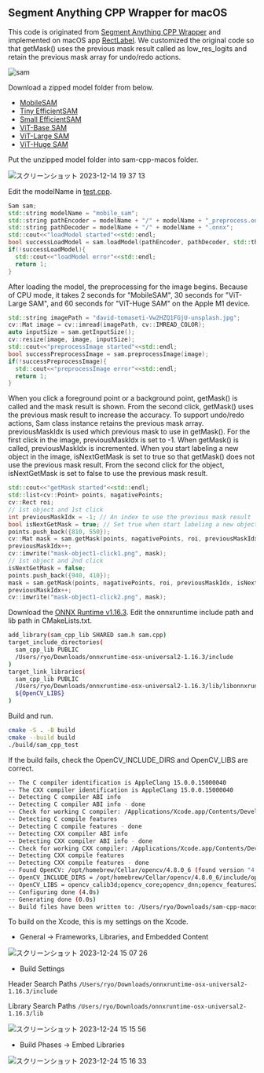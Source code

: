 ## Segment Anything CPP Wrapper for macOS

This code is originated from [Segment Anything CPP Wrapper](https://github.com/dinglufe/segment-anything-cpp-wrapper) and implemented on macOS app [RectLabel](https://rectlabel.com). We customized the original code so that getMask() uses the previous mask result called as low_res_logits and retain the previous mask array for undo/redo actions. 

![sam](https://github.com/ryouchinsa/sam-cpp-macos/assets/1954306/8d41873d-c61c-43c6-a433-51fb5cd594c1)

Download a zipped model folder from below.
- [MobileSAM](https://huggingface.co/rectlabel/segment-anything-onnx-models/resolve/main/mobile_sam.zip)
- [Tiny EfficientSAM](https://huggingface.co/rectlabel/segment-anything-onnx-models/resolve/main/efficientsam_ti.zip)
- [Small EfficientSAM](https://huggingface.co/rectlabel/segment-anything-onnx-models/resolve/main/efficientsam_s.zip)
- [ViT-Base SAM](https://huggingface.co/rectlabel/segment-anything-onnx-models/resolve/main/sam_vit_b_01ec64.zip)
- [ViT-Large SAM](https://huggingface.co/rectlabel/segment-anything-onnx-models/resolve/main/sam_vit_l_0b3195.zip)
- [ViT-Huge SAM](https://huggingface.co/rectlabel/segment-anything-onnx-models/resolve/main/sam_vit_h_4b8939.zip)

Put the unzipped model folder into sam-cpp-macos folder.

![スクリーンショット 2023-12-14 19 37 13](https://github.com/ryouchinsa/sam-cpp-macos/assets/1954306/5f02fbe6-a523-4d05-a98f-ede8bc9da084)

Edit the modelName in [test.cpp](https://github.com/ryouchinsa/sam-cpp-macos/blob/master/test.cpp).

```cpp
Sam sam;
std::string modelName = "mobile_sam";
std::string pathEncoder = modelName + "/" + modelName + "_preprocess.onnx";
std::string pathDecoder = modelName + "/" + modelName + ".onnx";
std::cout<<"loadModel started"<<std::endl;
bool successLoadModel = sam.loadModel(pathEncoder, pathDecoder, std::thread::hardware_concurrency());
if(!successLoadModel){
  std::cout<<"loadModel error"<<std::endl;
  return 1;
}
```

After loading the model, the preprocessing for the image begins. Because of CPU mode, it takes 2 seconds for "MobileSAM", 30 seconds for "ViT-Large SAM", and 60 seconds for "ViT-Huge SAM" on the Apple M1 device.

```cpp
std::string imagePath = "david-tomaseti-Vw2HZQ1FGjU-unsplash.jpg";
cv::Mat image = cv::imread(imagePath, cv::IMREAD_COLOR);
auto inputSize = sam.getInputSize();
cv::resize(image, image, inputSize);
std::cout<<"preprocessImage started"<<std::endl;
bool successPreprocessImage = sam.preprocessImage(image);
if(!successPreprocessImage){
  std::cout<<"preprocessImage error"<<std::endl;
  return 1;
}
```

When you click a foreground point or a background point, getMask() is called and the mask result is shown. From the second click, getMask() uses the previous mask result to increase the accuracy. To support undo/redo actions, Sam class instance retains the previous mask array. previousMaskIdx is used which previous mask to use in getMask(). For the first click in the image, previousMaskIdx is set to -1. When getMask() is called, previousMaskIdx is incremented. When you start labeling a new object in the image, isNextGetMask is set to true so that getMask() does not use the previous mask result. From the second click for the object, isNextGetMask is set to false to use the previous mask result.

```cpp
std::cout<<"getMask started"<<std::endl;
std::list<cv::Point> points, nagativePoints;
cv::Rect roi;
// 1st object and 1st click
int previousMaskIdx = -1; // An index to use the previous mask result
bool isNextGetMask = true; // Set true when start labeling a new object
points.push_back({810, 550});
cv::Mat mask = sam.getMask(points, nagativePoints, roi, previousMaskIdx, isNextGetMask);
previousMaskIdx++;
cv::imwrite("mask-object1-click1.png", mask);
// 1st object and 2nd click
isNextGetMask = false;
points.push_back({940, 410});
mask = sam.getMask(points, nagativePoints, roi, previousMaskIdx, isNextGetMask);
previousMaskIdx++;
cv::imwrite("mask-object1-click2.png", mask);
```

Download the [ONNX Runtime v1.16.3](https://github.com/microsoft/onnxruntime/releases/download/v1.16.3/onnxruntime-osx-universal2-1.16.3.tgz). Edit the onnxruntime include path and lib path in CMakeLists.txt.

```bash
add_library(sam_cpp_lib SHARED sam.h sam.cpp)
target_include_directories(
  sam_cpp_lib PUBLIC 
  /Users/ryo/Downloads/onnxruntime-osx-universal2-1.16.3/include
)
target_link_libraries(
  sam_cpp_lib PUBLIC
  /Users/ryo/Downloads/onnxruntime-osx-universal2-1.16.3/lib/libonnxruntime.dylib
  ${OpenCV_LIBS}
)
```

Build and run.

```bash
cmake -S . -B build
cmake --build build
./build/sam_cpp_test
```

If the build fails, check the OpenCV_INCLUDE_DIRS and OpenCV_LIBS are correct.

```bash
-- The C compiler identification is AppleClang 15.0.0.15000040
-- The CXX compiler identification is AppleClang 15.0.0.15000040
-- Detecting C compiler ABI info
-- Detecting C compiler ABI info - done
-- Check for working C compiler: /Applications/Xcode.app/Contents/Developer/Toolchains/XcodeDefault.xctoolchain/usr/bin/cc - skipped
-- Detecting C compile features
-- Detecting C compile features - done
-- Detecting CXX compiler ABI info
-- Detecting CXX compiler ABI info - done
-- Check for working CXX compiler: /Applications/Xcode.app/Contents/Developer/Toolchains/XcodeDefault.xctoolchain/usr/bin/c++ - skipped
-- Detecting CXX compile features
-- Detecting CXX compile features - done
-- Found OpenCV: /opt/homebrew/Cellar/opencv/4.8.0_6 (found version "4.8.0") 
-- OpenCV_INCLUDE_DIRS = /opt/homebrew/Cellar/opencv/4.8.0_6/include/opencv4
-- OpenCV_LIBS = opencv_calib3d;opencv_core;opencv_dnn;opencv_features2d;opencv_flann;opencv_gapi;opencv_highgui;opencv_imgcodecs;opencv_imgproc;opencv_ml;opencv_objdetect;opencv_photo;opencv_stitching;opencv_video;opencv_videoio;opencv_alphamat;opencv_aruco;opencv_bgsegm;opencv_bioinspired;opencv_ccalib;opencv_datasets;opencv_dnn_objdetect;opencv_dnn_superres;opencv_dpm;opencv_face;opencv_freetype;opencv_fuzzy;opencv_hfs;opencv_img_hash;opencv_intensity_transform;opencv_line_descriptor;opencv_mcc;opencv_optflow;opencv_phase_unwrapping;opencv_plot;opencv_quality;opencv_rapid;opencv_reg;opencv_rgbd;opencv_saliency;opencv_sfm;opencv_shape;opencv_stereo;opencv_structured_light;opencv_superres;opencv_surface_matching;opencv_text;opencv_tracking;opencv_videostab;opencv_viz;opencv_wechat_qrcode;opencv_xfeatures2d;opencv_ximgproc;opencv_xobjdetect;opencv_xphoto
-- Configuring done (4.0s)
-- Generating done (0.0s)
-- Build files have been written to: /Users/ryo/Downloads/sam-cpp-macos/build
```

To build on the Xcode, this is my settings on the Xcode.

- General -> Frameworks, Libraries, and Embedded Content

![スクリーンショット 2023-12-24 15 07 26](https://github.com/ryouchinsa/sam-cpp-macos/assets/1954306/bc86a5df-d9c3-454f-8f81-5fc28ef54b42)

- Build Settings

Header Search Paths
`/Users/ryo/Downloads/onnxruntime-osx-universal2-1.16.3/include`

Library Search Paths
`/Users/ryo/Downloads/onnxruntime-osx-universal2-1.16.3/lib`

![スクリーンショット 2023-12-24 15 15 56](https://github.com/ryouchinsa/sam-cpp-macos/assets/1954306/ffa4f838-90cf-4be0-87bc-208a65c917f8)

- Build Phases -> Embed Libraries

![スクリーンショット 2023-12-24 15 16 33](https://github.com/ryouchinsa/sam-cpp-macos/assets/1954306/ef3e23ad-0482-4f61-868f-3da63a9f0b2f)



